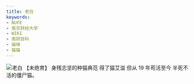 ```yaml
---
title: 老白
keywords:
- NUFE
- 南京财经大学
- WIKI
- 南财百科
- 猫咪
- 猫猫
---
```

![老白](/mao/老白.jpg)
【未绝育】
身残志坚的种猫典范 得了猫艾滋
但从 19 年苟活至今 半死不活的僵尸猫。
